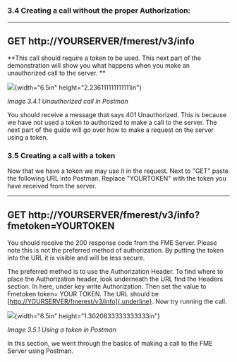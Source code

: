 

### 3.4 Creating a call without the proper Authorization:

  ---------------------------------------
  GET http://YOURSERVER/fmerest/v3/info
  ---------------------------------------

**This call should require a token to be used. This next part of the
demonstration will show you what happens when you make an unauthorized
call to the server. **

![](media/image146.png){width="6.5in" height="2.236111111111111in"}

*Image 3.4.1 Unauthorized call in Postman*

You should receive a message that says 401 Unauthorized. This is because
we have not used a token to authorized to make a call to the server. The
next part of the guide will go over how to make a request on the server
using a token.

### 3.5 Creating a call with a token

Now that we have a token we may use it in the request. Next to "GET"
paste the following URL into Postman. Replace "YOURTOKEN" with the token
you have received from the server.

  ----------------------------------------------------------
  GET http://YOURSERVER/fmerest/v3/info?fmetoken=YOURTOKEN
  ----------------------------------------------------------

You should receive the 200 response code from the FME Server. Please
note this is not the preferred method of authorization. By putting the
token into the URL it is visible and will be less secure.

The preferred method is to use the Authorization Header. To find where
to place the Authorization header, look underneath the URL find the
Headers section. In here, under key write Authorization. Then set the
value to Fmetoken token= YOUR TOKEN. The URL should be
[[http://YOURSERVER/fmerest/v3/info]{.underline}](http://sienna/fmerest/v3/info?fmetoken=e411779b3050ad777bab6f45f07d2ff5d02fbeb3).
Now try running the call.

![](media/image37.png){width="6.5in" height="1.3020833333333333in"}

*Image 3.5.1 Using a token in Postman*

In this section, we went through the basics of making a call to the FME
Server using Postman.
